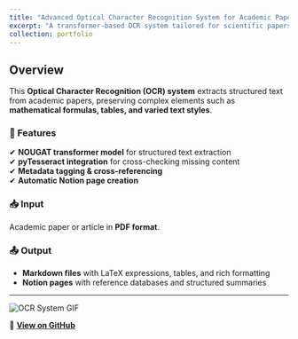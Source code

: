 ```yaml
---
title: "Advanced Optical Character Recognition System for Academic Papers"
excerpt: "A transformer-based OCR system tailored for scientific papers. Uses the NOUGAT model by Facebook and pyTesseract for accuracy. Outputs structured Markdown and Notion pages with metadata, cross-references, and LaTeX."
collection: portfolio
---
```


## Overview
This **Optical Character Recognition (OCR) system** extracts structured text from academic papers, preserving complex elements such as **mathematical formulas, tables, and varied text styles**.

### 🔹 Features
✔ **NOUGAT transformer model** for structured text extraction  
✔ **pyTesseract integration** for cross-checking missing content  
✔ **Metadata tagging & cross-referencing**  
✔ **Automatic Notion page creation**  

### 📥 Input
Academic paper or article in **PDF format**.

### 📤 Output
- **Markdown files** with LaTeX expressions, tables, and rich formatting  
- **Notion pages** with reference databases and structured summaries  

---

![OCR System GIF](https://github.com/jtom95/scientific-papers-ocr/assets/66060633/8c5434a2-97bd-4cc4-b3bf-81ad4ef34e9d)

🔗 **[View on GitHub](https://github.com/jtom95/scientific-papers-ocr)**
